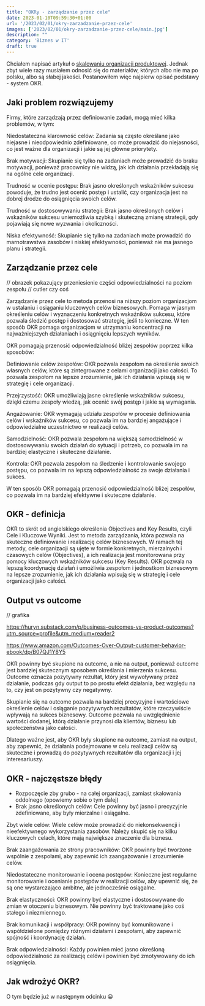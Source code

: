 ```yaml
---
title: "OKRy - zarządzanie przez cele"
date: 2023-01-10T09:59:30+01:00
url: '/2023/02/01/okry-zarzadzanie-przez-cele'
images: ['2023/02/01/okry-zarzadzanie-przez-cele/main.jpg']
description: ""
category: 'Biznes w IT'
draft: true
---
```


Chciałem napisać artykuł o [skalowaniu organizacji produktowej](https://github.com/rmaziarka/radekmaziarka.pl/blob/master/page/content/pl/posts/2023/2023-02/skalowanie-organizacji-produktowej/index.md). Jednak zbyt wiele razy musiałem odnosić się do materiałów, których albo nie ma po polsku, albo są słabej jakości. Postanowiłem więc najpierw opisać podstawy - system OKR.

## Jaki problem rozwiązujemy

Firmy, które zarządzają przez definiowanie zadań, mogą mieć kilka problemów, w tym:

Niedostateczna klarowność celów: Zadania są często określane jako niejasne i nieodpowiednio zdefiniowane, co może prowadzić do niejasności, co jest ważne dla organizacji i jakie są jej główne priorytety.

Brak motywacji: Skupianie się tylko na zadaniach może prowadzić do braku motywacji, ponieważ pracownicy nie widzą, jak ich działania przekładają się na ogólne cele organizacji.

Trudność w ocenie postępu: Brak jasno określonych wskaźników sukcesu powoduje, że trudno jest ocenić postęp i ustalić, czy organizacja jest na dobrej drodze do osiągnięcia swoich celów.

Trudność w dostosowywaniu strategii: Brak jasno określonych celów i wskaźników sukcesu uniemożliwia szybką i skuteczną zmianę strategii, gdy pojawiają się nowe wyzwania i okoliczności.

Niska efektywność: Skupianie się tylko na zadaniach może prowadzić do marnotrawstwa zasobów i niskiej efektywności, ponieważ nie ma jasnego planu i strategii.

## Zarządzanie przez cele
// obrazek pokazujący przeniesienie części odpowiedzialności na poziom zespołu
// cutler czy coś

Zarządzanie przez cele to metoda przenosi na niższy poziom organizacjom w ustalaniu i osiąganiu kluczowych celów biznesowych. Pomaga w jasnym określeniu celów i wyznaczeniu konkretnych wskaźników sukcesu, które pozwala śledzić postęp i dostosować strategię, jeśli to konieczne. W ten sposób OKR pomaga organizacjom w utrzymaniu koncentracji na najważniejszych działaniach i osiągnięciu lepszych wyników.

OKR pomagają przenosić odpowiedzialność bliżej zespołów poprzez kilka sposobów:

Definiowanie celów zespołów: OKR pozwala zespołom na określenie swoich własnych celów, które są zintegrowane z celami organizacji jako całości. To pozwala zespołom na lepsze zrozumienie, jak ich działania wpisują się w strategię i cele organizacji.

Przejrzystość: OKR umożliwiają jasne określenie wskaźników sukcesu, dzięki czemu zespoły wiedzą, jak ocenić swój postęp i jakie są wymagania.

Angażowanie: OKR wymagają udziału zespołów w procesie definiowania celów i wskaźników sukcesu, co pozwala im na bardziej angażujące i odpowiedzialne uczestnictwo w realizacji celów.

Samodzielność: OKR pozwala zespołom na większą samodzielność w dostosowywaniu swoich działań do sytuacji i potrzeb, co pozwala im na bardziej elastyczne i skuteczne działanie.

Kontrola: OKR pozwala zespołom na śledzenie i kontrolowanie swojego postępu, co pozwala im na lepszą odpowiedzialność za swoje działania i sukces.

W ten sposób OKR pomagają przenosić odpowiedzialność bliżej zespołów, co pozwala im na bardziej efektywne i skuteczne działanie.

## OKR - definicja

OKR to skrót od angielskiego określenia Objectives and Key Results, czyli Cele i Kluczowe Wyniki. Jest to metoda zarządzania, która pozwala na skuteczne definiowanie i realizację celów biznesowych. W ramach tej metody, cele organizacji są ujęte w formie konkretnych, mierzalnych i czasowych celów (Objectives), a ich realizacja jest monitorowana przy pomocy kluczowych wskaźników sukcesu (Key Results). OKR pozwala na lepszą koordynację działań i umożliwia zespołom i jednostkom biznesowym na lepsze zrozumienie, jak ich działania wpisują się w strategię i cele organizacji jako całości.

## Output vs outcome

// grafika

https://huryn.substack.com/p/business-outcomes-vs-product-outcomes?utm_source=profile&utm_medium=reader2

https://www.amazon.com/Outcomes-Over-Output-customer-behavior-ebook/dp/B07QJ1Y8Y5


OKR powinny być skupione na outcome, a nie na output, ponieważ outcome jest bardziej skutecznym sposobem określania i mierzenia sukcesu. Outcome oznacza pozytywny rezultat, który jest wywoływany przez działanie, podczas gdy output to po prostu efekt działania, bez względu na to, czy jest on pozytywny czy negatywny.

Skupianie się na outcome pozwala na bardziej precyzyjne i wartościowe określenie celów i osiąganie pozytywnych rezultatów, które rzeczywiście wpływają na sukces biznesowy. Outcome pozwala na uwzględnienie wartości dodanej, którą działanie przynosi dla klientów, biznesu lub społeczeństwa jako całości.

Dlatego ważne jest, aby OKR były skupione na outcome, zamiast na output, aby zapewnić, że działania podejmowane w celu realizacji celów są skuteczne i prowadzą do pozytywnych rezultatów dla organizacji i jej interesariuszy.


## OKR - najczęstsze błędy

- Rozpoczęcie zby grubo - na całej organizacji, zamiast skalowania oddolnego  (opowiemy sobie o tym dalej)
- Brak jasno określonych celów: Cele powinny być jasno i precyzyjnie zdefiniowane, aby były mierzalne i osiągalne.

Zbyt wiele celów: Wiele celów może prowadzić do niekonsekwencji i nieefektywnego wykorzystania zasobów. Należy skupić się na kilku kluczowych celach, które mają największe znaczenie dla biznesu.

Brak zaangażowania ze strony pracowników: OKR powinny być tworzone wspólnie z zespołami, aby zapewnić ich zaangażowanie i zrozumienie celów.

Niedostateczne monitorowanie i ocena postępów: Konieczne jest regularne monitorowanie i ocenianie postępów w realizacji celów, aby upewnić się, że są one wystarczająco ambitne, ale jednocześnie osiągalne.

Brak elastyczności: OKR powinny być elastyczne i dostosowywane do zmian w otoczeniu biznesowym. Nie powinny być traktowane jako coś stałego i niezmiennego.

Brak komunikacji i współpracy: OKR powinny być komunikowane i współdzielone pomiędzy różnymi działami i zespołami, aby zapewnić spójność i koordynację działań.

Brak odpowiedzialności: Każdy powinien mieć jasno określoną odpowiedzialność za realizację celów i powinien być zmotywowany do ich osiągnięcia.

## Jak wdrożyć OKR?
O tym będzie już w następnym odcinku 😀
